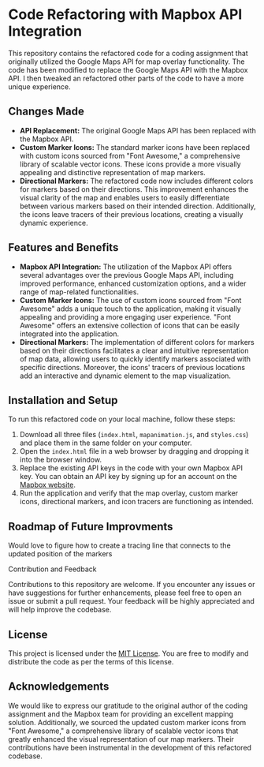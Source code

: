 <h1>Code Refactoring with Mapbox API Integration</h1>

<p>This repository contains the refactored code for a coding assignment that originally utilized the Google Maps API for map overlay functionality. The code has been modified to replace the Google Maps API with the Mapbox API. I then tweaked an refactored other parts of the code to have a more unique experience. 

<h2>Changes Made</h2>
<ul>
  <li><strong>API Replacement:</strong> The original Google Maps API has been replaced with the Mapbox API.</li>
  <li><strong>Custom Marker Icons:</strong> The standard marker icons have been replaced with custom icons sourced from "Font Awesome," a comprehensive library of scalable vector icons. These icons provide a more visually appealing and distinctive representation of map markers. </li>
  <li><strong>Directional Markers:</strong> The refactored code now includes different colors for markers based on their directions. This improvement enhances the visual clarity of the map and enables users to easily differentiate between various markers based on their intended direction. Additionally, the icons leave tracers of their previous locations, creating a visually dynamic experience.</li>
</ul>

<h2>Features and Benefits</h2>
<ul>
  <li><strong>Mapbox API Integration:</strong> The utilization of the Mapbox API offers several advantages over the previous Google Maps API, including improved performance, enhanced customization options, and a wider range of map-related functionalities.</li>
  <li><strong>Custom Marker Icons:</strong> The use of custom icons sourced from "Font Awesome" adds a unique touch to the application, making it visually appealing and providing a more engaging user experience. "Font Awesome" offers an extensive collection of icons that can be easily integrated into the application.</li>
  <li><strong>Directional Markers:</strong> The implementation of different colors for markers based on their directions facilitates a clear and intuitive representation of map data, allowing users to quickly identify markers associated with specific directions. Moreover, the icons' tracers of previous locations add an interactive and dynamic element to the map visualization.</li>
</ul>

<h2>Installation and Setup</h2>
<p>To run this refactored code on your local machine, follow these steps:</p>
<ol>
    <li>Download all three files (<code>index.html</code>, <code>mapanimation.js</code>, and <code>styles.css</code>) and place them in the same folder on your computer.</li>
    <li>Open the <code>index.html</code> file in a web browser by dragging and dropping it into the browser window.</li>
    <li>Replace the existing API keys in the code with your own Mapbox API key. You can obtain an API key by signing up for an account on the <a href="https://www.mapbox.com/">Mapbox website</a>.</li>
    <li>Run the application and verify that the map overlay, custom marker icons, directional markers, and icon tracers are functioning as intended.</li>
</ol>

<h2>Roadmap of Future Improvments</h2>
<p>Would love to figure how to create a tracing line that connects to the updated position of the markers</P

<h2>Contribution and Feedback</h2>
<p>Contributions to this repository are welcome. If you encounter any issues or have suggestions for further enhancements, please feel free to open an issue or submit a pull request. Your feedback will be highly appreciated and will help improve the codebase.</p>

<h2>License</h2>
<p>This project is licensed under the <a href="LICENSE">MIT License</a>. You are free to modify and distribute the code as per the terms of this license.</p>

<h2>Acknowledgements</h2>
<p>We would like to express our gratitude to the original author of the coding assignment and the Mapbox team for providing an excellent mapping solution. Additionally, we sourced the updated custom marker icons from "Font Awesome," a comprehensive library of scalable vector icons that greatly enhanced the visual representation of our map markers. Their contributions have been instrumental in the development of this refactored codebase.</p>
